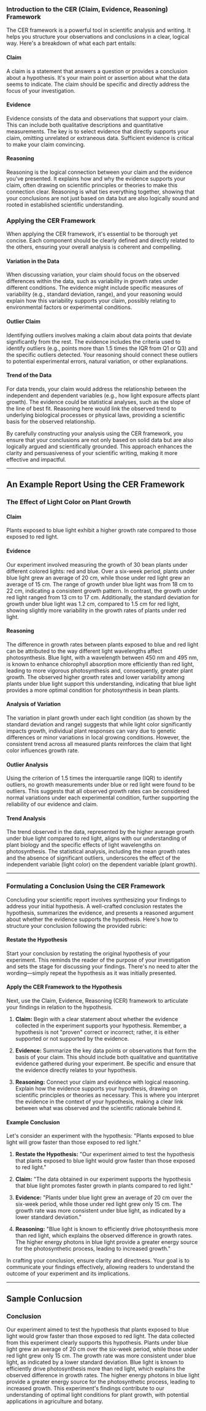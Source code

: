 ### Introduction to the CER (Claim, Evidence, Reasoning) Framework

The CER framework is a powerful tool in scientific analysis and writing. It helps you structure your observations and conclusions in a clear, logical way. Here's a breakdown of what each part entails:

#### Claim
A claim is a statement that answers a question or provides a conclusion about a hypothesis. It's your main point or assertion about what the data seems to indicate. The claim should be specific and directly address the focus of your investigation.

#### Evidence
Evidence consists of the data and observations that support your claim. This can include both qualitative descriptions and quantitative measurements. The key is to select evidence that directly supports your claim, omitting unrelated or extraneous data. Sufficient evidence is critical to make your claim convincing.

#### Reasoning
Reasoning is the logical connection between your claim and the evidence you've presented. It explains how and why the evidence supports your claim, often drawing on scientific principles or theories to make this connection clear. Reasoning is what ties everything together, showing that your conclusions are not just based on data but are also logically sound and rooted in established scientific understanding.

### Applying the CER Framework

When applying the CER framework, it's essential to be thorough yet concise. Each component should be clearly defined and directly related to the others, ensuring your overall analysis is coherent and compelling.

#### Variation in the Data
When discussing variation, your claim should focus on the observed differences within the data, such as variability in growth rates under different conditions. The evidence might include specific measures of variability (e.g., standard deviation, range), and your reasoning would explain how this variability supports your claim, possibly relating to environmental factors or experimental conditions.

#### Outlier Claim
Identifying outliers involves making a claim about data points that deviate significantly from the rest. The evidence includes the criteria used to identify outliers (e.g., points more than 1.5 times the IQR from Q1 or Q3) and the specific outliers detected. Your reasoning should connect these outliers to potential experimental errors, natural variation, or other explanations.

#### Trend of the Data
For data trends, your claim would address the relationship between the independent and dependent variables (e.g., how light exposure affects plant growth). The evidence could be statistical analyses, such as the slope of the line of best fit. Reasoning here would link the observed trend to underlying biological processes or physical laws, providing a scientific basis for the observed relationship.

By carefully constructing your analysis using the CER framework, you ensure that your conclusions are not only based on solid data but are also logically argued and scientifically grounded. This approach enhances the clarity and persuasiveness of your scientific writing, making it more effective and impactful.

---
## An Example Report Using the CER Framework

### The Effect of Light Color on Plant Growth

#### Claim
Plants exposed to blue light exhibit a higher growth rate compared to those exposed to red light.

#### Evidence
Our experiment involved measuring the growth of 30 bean plants under different colored lights: red and blue. Over a six-week period, plants under blue light grew an average of 20 cm, while those under red light grew an average of 15 cm. The range of growth under blue light was from 18 cm to 22 cm, indicating a consistent growth pattern. In contrast, the growth under red light ranged from 13 cm to 17 cm. Additionally, the standard deviation for growth under blue light was 1.2 cm, compared to 1.5 cm for red light, showing slightly more variability in the growth rates of plants under red light.

#### Reasoning
The difference in growth rates between plants exposed to blue and red light can be attributed to the way different light wavelengths affect photosynthesis. Blue light, with a wavelength between 450 nm and 495 nm, is known to enhance chlorophyll absorption more efficiently than red light, leading to more vigorous photosynthesis and, consequently, greater plant growth. The observed higher growth rates and lower variability among plants under blue light support this understanding, indicating that blue light provides a more optimal condition for photosynthesis in bean plants.

#### Analysis of Variation
The variation in plant growth under each light condition (as shown by the standard deviation and range) suggests that while light color significantly impacts growth, individual plant responses can vary due to genetic differences or minor variations in local growing conditions. However, the consistent trend across all measured plants reinforces the claim that light color influences growth rate.

#### Outlier Analysis
Using the criterion of 1.5 times the interquartile range (IQR) to identify outliers, no growth measurements under blue or red light were found to be outliers. This suggests that all observed growth rates can be considered normal variations under each experimental condition, further supporting the reliability of our evidence and claim.

#### Trend Analysis
The trend observed in the data, represented by the higher average growth under blue light compared to red light, aligns with our understanding of plant biology and the specific effects of light wavelengths on photosynthesis. The statistical analysis, including the mean growth rates and the absence of significant outliers, underscores the effect of the independent variable (light color) on the dependent variable (plant growth).

---
### Formulating a Conclusion Using the CER Framework

Concluding your scientific report involves synthesizing your findings to address your initial hypothesis. A well-crafted conclusion restates the hypothesis, summarizes the evidence, and presents a reasoned argument about whether the evidence supports the hypothesis. Here's how to structure your conclusion following the provided rubric:

#### Restate the Hypothesis

Start your conclusion by restating the original hypothesis of your experiment. This reminds the reader of the purpose of your investigation and sets the stage for discussing your findings. There's no need to alter the wording—simply repeat the hypothesis as it was initially presented.

#### Apply the CER Framework to the Hypothesis

Next, use the Claim, Evidence, Reasoning (CER) framework to articulate your findings in relation to the hypothesis.

1. **Claim:** Begin with a clear statement about whether the evidence collected in the experiment supports your hypothesis. Remember, a hypothesis is not "proven" correct or incorrect; rather, it is either supported or not supported by the evidence.

2. **Evidence:** Summarize the key data points or observations that form the basis of your claim. This should include both qualitative and quantitative evidence gathered during your experiment. Be specific and ensure that the evidence directly relates to your hypothesis.

3. **Reasoning:** Connect your claim and evidence with logical reasoning. Explain how the evidence supports your hypothesis, drawing on scientific principles or theories as necessary. This is where you interpret the evidence in the context of your hypothesis, making a clear link between what was observed and the scientific rationale behind it.

#### Example Conclusion

Let's consider an experiment with the hypothesis: "Plants exposed to blue light will grow faster than those exposed to red light."

1. **Restate the Hypothesis:** "Our experiment aimed to test the hypothesis that plants exposed to blue light would grow faster than those exposed to red light."

2. **Claim:** "The data obtained in our experiment supports the hypothesis that blue light promotes faster growth in plants compared to red light."

3. **Evidence:** "Plants under blue light grew an average of 20 cm over the six-week period, while those under red light grew only 15 cm. The growth rate was more consistent under blue light, as indicated by a lower standard deviation."

4. **Reasoning:** "Blue light is known to efficiently drive photosynthesis more than red light, which explains the observed difference in growth rates. The higher energy photons in blue light provide a greater energy source for the photosynthetic process, leading to increased growth."

In crafting your conclusion, ensure clarity and directness. Your goal is to communicate your findings effectively, allowing readers to understand the outcome of your experiment and its implications.

---
## Sample Conlucsion

### Conclusion
Our experiment aimed to test the hypothesis that plants exposed to blue light would grow faster than those exposed to red light. The data collected from this experiment clearly supports this hypothesis. Plants under blue light grew an average of 20 cm over the six-week period, while those under red light grew only 15 cm. The growth rate was more consistent under blue light, as indicated by a lower standard deviation. Blue light is known to efficiently drive photosynthesis more than red light, which explains the observed difference in growth rates. The higher energy photons in blue light provide a greater energy source for the photosynthetic process, leading to increased growth. This experiment's findings contribute to our understanding of optimal light conditions for plant growth, with potential applications in agriculture and botany.
